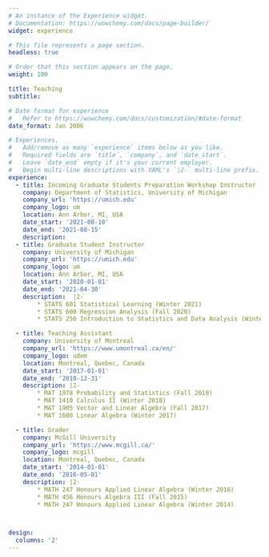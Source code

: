 ```yaml
---
# An instance of the Experience widget.
# Documentation: https://wowchemy.com/docs/page-builder/
widget: experience

# This file represents a page section.
headless: true

# Order that this section appears on the page.
weight: 100

title: Teaching
subtitle:

# Date format for experience
#   Refer to https://wowchemy.com/docs/customization/#date-format
date_format: Jan 2006

# Experiences.
#   Add/remove as many `experience` items below as you like.
#   Required fields are `title`, `company`, and `date_start`.
#   Leave `date_end` empty if it's your current employer.
#   Begin multi-line descriptions with YAML's `|2-` multi-line prefix.
experience:
  - title: Incoming Graduate Students Preparation Workshop Instructor
    company: Department of Statistics, University of Michigan
    company_url: 'https://umich.edu'
    company_logo: um
    location: Ann Arbor, MI, USA
    date_start: '2021-08-10'
    date_end: '2021-08-15'
    description: 
  - title: Graduate Student Instructor
    company: University of Michigan
    company_url: 'https://umich.edu'
    company_logo: um
    location: Ann Arbor, MI, USA
    date_start: '2020-01-01'
    date_end: '2021-04-30'
    description:  |2-
        * STATS 601 Statistical Learning (Winter 2021)
        * STATS 600 Regression Analysis (Fall 2020)
        * STATS 250 Introduction to Statistics and Data Analysis (Winter 2020)

  - title: Teaching Assistant
    company: University of Montreal
    company_url: 'https://www.umontreal.ca/en/'
    company_logo: udem
    location: Montreal, Quebec, Canada
    date_start: '2017-01-01'
    date_end: '2018-12-31'
    description: |2-
        * MAT 1978 Probability and Statistics (Fall 2018)
        * MAT 1410 Calculus II (Winter 2018)
        * MAT 1905 Vector and Linear Algebra (Fall 2017)
        * MAT 1600 Linear Algebra (Winter 2017)

  - title: Grader
    company: McGill University
    company_url: 'https://www.mcgill.ca/'
    company_logo: mcgill
    location: Montreal, Quebec, Canada
    date_start: '2014-01-01'
    date_end: '2016-05-01'
    description: |2-
        * MATH 247 Honours Applied Linear Algebra (Winter 2016)
        * MATH 456 Honours Algebra III (Fall 2015)
        * MATH 247 Honours Applied Linear Algebra (Winter 2014)



design:
  columns: '2'
---
```

